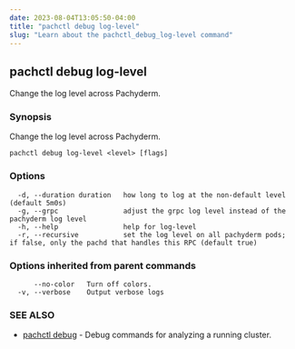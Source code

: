 ```yaml
---
date: 2023-08-04T13:05:50-04:00
title: "pachctl debug log-level"
slug: "Learn about the pachctl_debug_log-level command"
---
```


## pachctl debug log-level

Change the log level across Pachyderm.

### Synopsis

Change the log level across Pachyderm.

```
pachctl debug log-level <level> [flags]
```

### Options

```
  -d, --duration duration   how long to log at the non-default level (default 5m0s)
  -g, --grpc                adjust the grpc log level instead of the pachyderm log level
  -h, --help                help for log-level
  -r, --recursive           set the log level on all pachyderm pods; if false, only the pachd that handles this RPC (default true)
```

### Options inherited from parent commands

```
      --no-color   Turn off colors.
  -v, --verbose    Output verbose logs
```

### SEE ALSO

* [pachctl debug](/commands/pachctl_debug/)	 - Debug commands for analyzing a running cluster.

